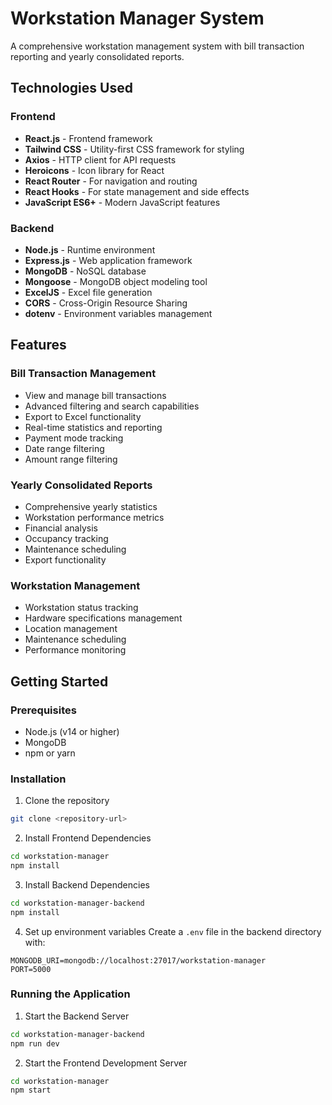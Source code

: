 # Workstation Manager System

A comprehensive workstation management system with bill transaction reporting and yearly consolidated reports.

## Technologies Used

### Frontend
- **React.js** - Frontend framework
- **Tailwind CSS** - Utility-first CSS framework for styling
- **Axios** - HTTP client for API requests
- **Heroicons** - Icon library for React
- **React Router** - For navigation and routing
- **React Hooks** - For state management and side effects
- **JavaScript ES6+** - Modern JavaScript features

### Backend
- **Node.js** - Runtime environment
- **Express.js** - Web application framework
- **MongoDB** - NoSQL database
- **Mongoose** - MongoDB object modeling tool
- **ExcelJS** - Excel file generation
- **CORS** - Cross-Origin Resource Sharing
- **dotenv** - Environment variables management

## Features

### Bill Transaction Management
- View and manage bill transactions
- Advanced filtering and search capabilities
- Export to Excel functionality
- Real-time statistics and reporting
- Payment mode tracking
- Date range filtering
- Amount range filtering

### Yearly Consolidated Reports
- Comprehensive yearly statistics
- Workstation performance metrics
- Financial analysis
- Occupancy tracking
- Maintenance scheduling
- Export functionality

### Workstation Management
- Workstation status tracking
- Hardware specifications management
- Location management
- Maintenance scheduling
- Performance monitoring

## Getting Started

### Prerequisites
- Node.js (v14 or higher)
- MongoDB
- npm or yarn

### Installation

1. Clone the repository
```bash
git clone <repository-url>
```

2. Install Frontend Dependencies
```bash
cd workstation-manager
npm install
```

3. Install Backend Dependencies
```bash
cd workstation-manager-backend
npm install
```

4. Set up environment variables
Create a `.env` file in the backend directory with:
```
MONGODB_URI=mongodb://localhost:27017/workstation-manager
PORT=5000
```

### Running the Application

1. Start the Backend Server
```bash
cd workstation-manager-backend
npm run dev
```

2. Start the Frontend Development Server
```bash
cd workstation-manager
npm start
```
